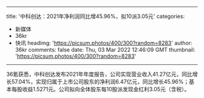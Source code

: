 
---
title: '中科创达：2021年净利润同比增45.96%，拟10派3.05元'
categories: 
 - 新媒体
 - 36kr
 - 快讯
headimg: 'https://picsum.photos/400/300?random=8283'
author: 36kr
comments: false
date: Thu, 03 Mar 2022 12:46:09 GMT
thumbnail: 'https://picsum.photos/400/300?random=8283'
---

<div>   
36氪获悉，中科创达发布2021年年度报告，公司实现营业收入41.27亿元，同比增长57.04%，实现归属于上市公司股东的净利润6.47亿元，同比增长45.96%；基本每股收益1.5271元。公司拟向全体股东每10股派发现金红利3.05元（含税）。  
</div>
            